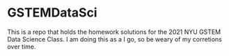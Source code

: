 # GSTEMDataSci

This is a repo that holds the homework solutions for the 2021 NYU GSTEM Data Science Class. I am doing this as a I go, so be weary of my corretions over time.
